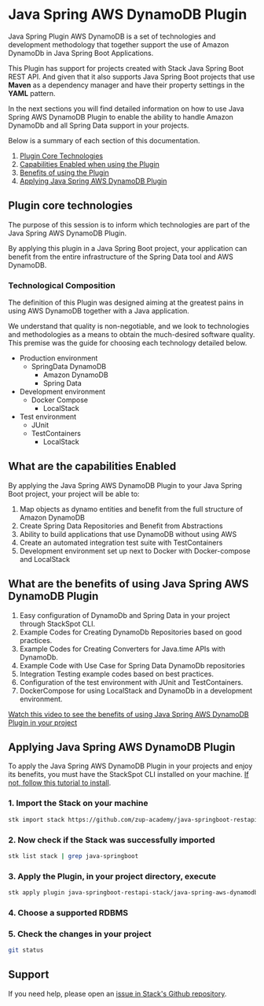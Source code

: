 # **Java Spring AWS DynamoDB Plugin**

Java Spring Plugin AWS DynamoDB is a set of technologies and development methodology that together support the use of Amazon DynamoDb in Java Spring Boot Applications.

This Plugin has support for projects created with Stack Java Spring Boot REST API. And given that it also supports Java Spring Boot projects that use **Maven** as a dependency manager and have their property settings in the **YAML** pattern.



In the next sections you will find detailed information on how to use Java Spring AWS DynamoDB Plugin to enable the ability to handle Amazon DynamoDb and all Spring Data support in your projects.

Below is a summary of each section of this documentation.

1. [Plugin Core Technologies](#plugin-core-technologies)
2. [Capabilities Enabled when using the Plugin](#what-are-the-capabilities-enabled)
3. [Benefits of using the Plugin](#what-are-the-benefits-of-using-java-spring-aws-dynamodb-plugin)
4. [Applying Java Spring AWS DynamoDB Plugin](#applying-java-spring-aws-dynamodb-plugin)


## **Plugin core technologies**
The purpose of this session is to inform which technologies are part of the Java Spring AWS DynamoDB Plugin.

By applying this plugin in a Java Spring Boot project, your application can benefit from the entire infrastructure of the Spring Data tool and AWS DynamoDB.


### **Technological Composition**

The definition of this Plugin was designed aiming at the greatest pains in using AWS DynamoDB together with a Java application.

We understand that quality is non-negotiable, and we look to technologies and methodologies as a means to obtain the much-desired software quality. This premise was the guide for choosing each technology detailed below.


- Production environment
    - SpringData DynamoDB
        - Amazon DynamoDB
        - Spring Data
- Development environment
    - Docker Compose
        - LocalStack
- Test environment
    - JUnit
    - TestContainers
        - LocalStack



## **What are the capabilities Enabled**

By applying the Java Spring AWS DynamoDB Plugin to your Java Spring Boot project, your project will be able to:

1. Map objects as dynamo entities and benefit from the full structure of Amazon DynamoDB
2. Create Spring Data Repositories and Benefit from Abstractions
3. Ability to build applications that use DynamoDB without using AWS
4. Create an automated integration test suite with TestContainers
5. Development environment set up next to Docker with Docker-compose and LocalStack


## **What are the benefits of using Java Spring AWS DynamoDB Plugin**

1. Easy configuration of DynamoDb and Spring Data in your project through StackSpot CLI.
2. Example Codes for Creating DynamoDb Repositories based on good practices.
3. Example Codes for Creating Converters for Java.time APIs with DynamoDb.
4. Example Code with Use Case for Spring Data DynamoDb repositories
6. Integration Testing example codes based on best practices.
7. Configuration of the test environment with JUnit and TestContainers.
8. DockerCompose for using LocalStack and DynamoDb in a development environment.


[Watch this video to see the benefits of using Java Spring AWS DynamoDB Plugin in your project](https://youtu.be/azGk4QYM_iQ)


## **Applying Java Spring AWS DynamoDB Plugin**

To apply the Java Spring AWS DynamoDB Plugin in your projects and enjoy its benefits, you must have the StackSpot CLI installed on your machine. [If not, follow this tutorial to install](https://docs.stackspot.com/docs/stk-cli/installation/).

### 1. Import the Stack on your machine

```sh
stk import stack https://github.com/zup-academy/java-springboot-restapi-stack
```

### 2. Now check if the Stack was successfully imported

```sh
stk list stack | grep java-springboot
```

### 3. Apply the Plugin, in your project directory, execute

```sh
stk apply plugin java-springboot-restapi-stack/java-spring-aws-dynamodb-plugin
```

### 4. Choose a supported RDBMS

### 5. Check the changes in your project

```sh
git status
```



## Support

If you need help, please open an [issue in Stack's Github repository](https://github.com/zup-academy/java-spring-aws-dynamodb-plugin/issues).